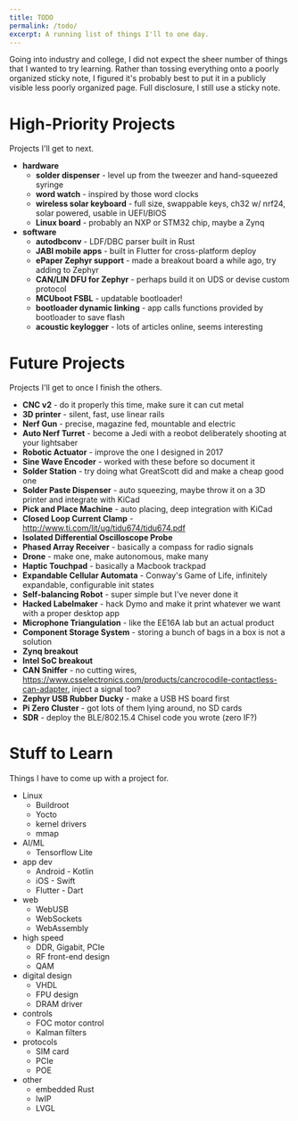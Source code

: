 ```yaml
---
title: TODO
permalink: /todo/
excerpt: A running list of things I'll to one day.
---
```


Going into industry and college, I did not expect the sheer number of things that I wanted to try learning. Rather than tossing everything onto a poorly organized sticky note, I figured it's probably best to put it in a publicly visible less poorly organized page. Full disclosure, I still use a sticky note.

# High-Priority Projects
Projects I'll get to next.

- **hardware**
    - **solder dispenser** - level up from the tweezer and hand-squeezed syringe
    - **word watch** - inspired by those word clocks
    - **wireless solar keyboard** - full size, swappable keys, ch32 w/ nrf24, solar powered, usable in UEFI/BIOS
    - **Linux board** - probably an NXP or STM32 chip, maybe a Zynq
- **software**
    - **autodbconv** - LDF/DBC parser built in Rust
    - **JABI mobile apps** - built in Flutter for cross-platform deploy
    - **ePaper Zephyr support** - made a breakout board a while ago, try adding to Zephyr
    - **CAN/LIN DFU for Zephyr** - perhaps build it on UDS or devise custom protocol
    - **MCUboot FSBL** - updatable bootloader!
    - **bootloader dynamic linking** - app calls functions provided by bootloader to save flash
    - **acoustic keylogger** - lots of articles online, seems interesting

# Future Projects
Projects I'll get to once I finish the others.

- **CNC v2** - do it properly this time, make sure it can cut metal
- **3D printer** - silent, fast, use linear rails
- **Nerf Gun** - precise, magazine fed, mountable and electric
- **Auto Nerf Turret** - become a Jedi with a reobot deliberately shooting at your lightsaber
- **Robotic Actuator** - improve the one I designed in 2017
- **Sine Wave Encoder** - worked with these before so document it
- **Solder Station** - try doing what GreatScott did and make a cheap good one
- **Solder Paste Dispenser** - auto squeezing, maybe throw it on a 3D printer and integrate with KiCad
- **Pick and Place Machine** - auto placing, deep integration with KiCad
- **Closed Loop Current Clamp** - http://www.ti.com/lit/ug/tidu674/tidu674.pdf
- **Isolated Differential Oscilloscope Probe**
- **Phased Array Receiver** - basically a compass for radio signals
- **Drone** - make one, make autonomous, make many
- **Haptic Touchpad** - basically a Macbook trackpad
- **Expandable Cellular Automata** - Conway's Game of Life, infinitely expandable, configurable init states
- **Self-balancing Robot** - super simple but I've never done it
- **Hacked Labelmaker** - hack Dymo and make it print whatever we want with a proper desktop app
- **Microphone Triangulation** - like the EE16A lab but an actual product
- **Component Storage System** - storing a bunch of bags in a box is not a solution
- **Zynq breakout**
- **Intel SoC breakout**
- **CAN Sniffer** - no cutting wires, https://www.csselectronics.com/products/cancrocodile-contactless-can-adapter, inject a signal too?
- **Zephyr USB Rubber Ducky** - make a USB HS board first
- **Pi Zero Cluster** - got lots of them lying around, no SD cards
- **SDR** - deploy the BLE/802.15.4 Chisel code you wrote (zero IF?)

# Stuff to Learn
Things I have to come up with a project for.

- Linux
    - Buildroot
    - Yocto
    - kernel drivers
    - mmap
- AI/ML
    - Tensorflow Lite
- app dev
    - Android - Kotlin
    - iOS - Swift
    - Flutter - Dart
- web
    - WebUSB
    - WebSockets
    - WebAssembly
- high speed
    - DDR, Gigabit, PCIe
    - RF front-end design
    - QAM
- digital design
    - VHDL
    - FPU design
    - DRAM driver
- controls
    - FOC motor control
    - Kalman filters
- protocols
    - SIM card
    - PCIe
    - POE
- other
    - embedded Rust
    - lwIP
    - LVGL
